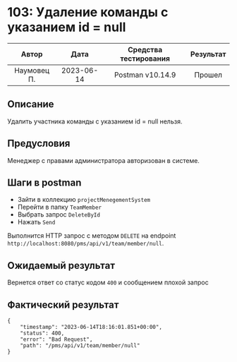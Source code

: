 # 103: Удаление команды с указанием id = null

|    Автор    |    Дата    | Средства тестирования | Результат |
|:-----------:|:----------:|:---------------------:|:---------:|
| Наумовец П. | 2023-06-14 |   Postman v10.14.9    |  Прошел   |

## Описание

Удалить участника команды с указанием id = null нельзя.

## Предусловия

Менеджер с правами администратора авторизован в системе.

## Шаги в postman

* Зайти в коллекцию `projectMenegementSystem`
* Перейти в папку `TeamMember`
* Выбрать запрос `DeleteById`
* Нажать `Send`

Выполнится HTTP запрос с методом `DELETE` на endpoint `http://localhost:8080/pms/api/v1/team/member/null`.

## Ожидаемый результат

Вернется ответ со статус кодом `400` и сообщением плохой запрос

## Фактический результат

```
{
    "timestamp": "2023-06-14T18:16:01.851+00:00",
    "status": 400,
    "error": "Bad Request",
    "path": "/pms/api/v1/team/member/null"
}
```